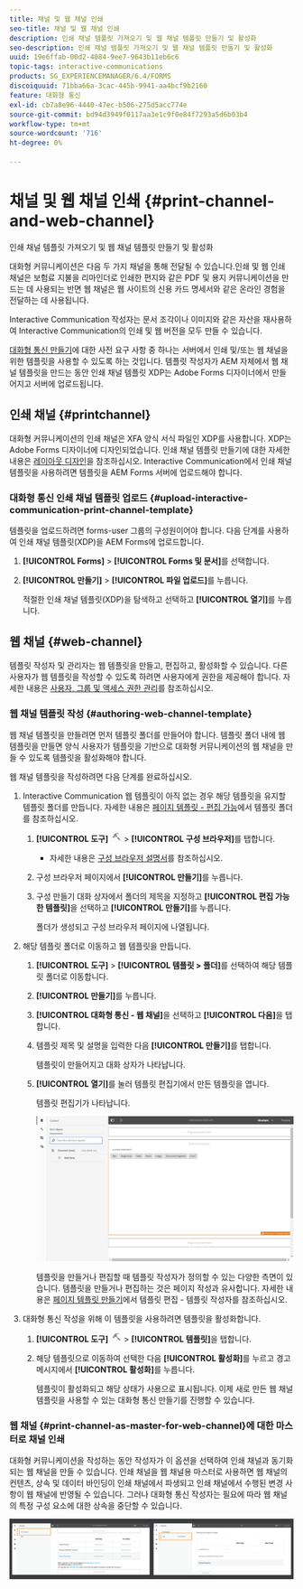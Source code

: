 ```yaml
---
title: 채널 및 웹 채널 인쇄
seo-title: 채널 및 웹 채널 인쇄
description: 인쇄 채널 템플릿 가져오기 및 웹 채널 템플릿 만들기 및 활성화
seo-description: 인쇄 채널 템플릿 가져오기 및 웹 채널 템플릿 만들기 및 활성화
uuid: 19e6ffab-00d2-4084-9ee7-9643b11eb6c6
topic-tags: interactive-communications
products: SG_EXPERIENCEMANAGER/6.4/FORMS
discoiquuid: 71bba66a-3cac-445b-9941-aa4bcf9b2160
feature: 대화형 통신
exl-id: cb7a8e96-4440-47ec-b506-275d5acc774e
source-git-commit: bd94d3949f0117aa3e1c9f0e84f7293a5d6b03b4
workflow-type: tm+mt
source-wordcount: '716'
ht-degree: 0%

---
```


# 채널 및 웹 채널 인쇄 {#print-channel-and-web-channel}

인쇄 채널 템플릿 가져오기 및 웹 채널 템플릿 만들기 및 활성화

대화형 커뮤니케이션은 다음 두 가지 채널을 통해 전달될 수 있습니다.인쇄 및 웹 인쇄 채널은 보험료 지불을 리마인더로 인쇄한 편지와 같은 PDF 및 용지 커뮤니케이션을 만드는 데 사용되는 반면 웹 채널은 웹 사이트의 신용 카드 명세서와 같은 온라인 경험을 전달하는 데 사용됩니다.

Interactive Communication 작성자는 문서 조각이나 이미지와 같은 자산을 재사용하여 Interactive Communication의 인쇄 및 웹 버전을 모두 만들 수 있습니다.

[대화형 통신 만들기](/help/forms/using/create-interactive-communication.md)에 대한 사전 요구 사항 중 하나는 서버에서 인쇄 및/또는 웹 채널을 위한 템플릿을 사용할 수 있도록 하는 것입니다. 템플릿 작성자가 AEM 자체에서 웹 채널 템플릿을 만드는 동안 인쇄 채널 템플릿 XDP는 Adobe Forms 디자이너에서 만들어지고 서버에 업로드됩니다.

## 인쇄 채널 {#printchannel}

대화형 커뮤니케이션의 인쇄 채널은 XFA 양식 서식 파일인 XDP를 사용합니다. XDP는 Adobe Forms 디자이너에 디자인되었습니다. 인쇄 채널 템플릿 만들기에 대한 자세한 내용은 [레이아웃 디자인](/help/forms/using/layout-design-details.md)을 참조하십시오. Interactive Communication에서 인쇄 채널 템플릿을 사용하려면 템플릿을 AEM Forms 서버에 업로드해야 합니다.

### 대화형 통신 인쇄 채널 템플릿 업로드 {#upload-interactive-communication-print-channel-template}

템플릿을 업로드하려면 forms-user 그룹의 구성원이어야 합니다. 다음 단계를 사용하여 인쇄 채널 템플릿(XDP)을 AEM Forms에 업로드합니다.

1. **[!UICONTROL Forms]** > **[!UICONTROL Forms 및 문서]**&#x200B;를 선택합니다.

1. **[!UICONTROL 만들기]** > **[!UICONTROL 파일 업로드]**&#x200B;를 누릅니다.

   적절한 인쇄 채널 템플릿(XDP)을 탐색하고 선택하고 **[!UICONTROL 열기]**&#x200B;를 누릅니다.

## 웹 채널 {#web-channel}

템플릿 작성자 및 관리자는 웹 템플릿을 만들고, 편집하고, 활성화할 수 있습니다. 다른 사용자가 웹 템플릿을 작성할 수 있도록 하려면 사용자에게 권한을 제공해야 합니다. 자세한 내용은 [사용자, 그룹 및 액세스 권한 관리](/help/sites-administering/user-group-ac-admin.md)를 참조하십시오.

### 웹 채널 템플릿 작성 {#authoring-web-channel-template}

웹 채널 템플릿을 만들려면 먼저 템플릿 폴더를 만들어야 합니다. 템플릿 폴더 내에 웹 템플릿을 만들면 양식 사용자가 템플릿을 기반으로 대화형 커뮤니케이션의 웹 채널을 만들 수 있도록 템플릿을 활성화해야 합니다.

웹 채널 템플릿을 작성하려면 다음 단계를 완료하십시오.

1. Interactive Communication 웹 템플릿이 아직 없는 경우 해당 템플릿을 유지할 템플릿 폴더를 만듭니다. 자세한 내용은 [페이지 템플릿 - 편집 가능](/help/sites-developing/page-templates-editable.md)에서 템플릿 폴더 를 참조하십시오.

   1. **[!UICONTROL 도구]** ![tools-1](assets/tools-1.png) > **[!UICONTROL 구성 브라우저]**&#x200B;를 탭합니다.
      * 자세한 내용은 [구성 브라우저 설명서](/help/sites-administering/configurations.md)를 참조하십시오.
   1. 구성 브라우저 페이지에서 **[!UICONTROL 만들기]**&#x200B;를 누릅니다.
   1. 구성 만들기 대화 상자에서 폴더의 제목을 지정하고 **[!UICONTROL 편집 가능한 템플릿]**&#x200B;을 선택하고 **[!UICONTROL 만들기]**&#x200B;를 누릅니다.

      폴더가 생성되고 구성 브라우저 페이지에 나열됩니다.

1. 해당 템플릿 폴더로 이동하고 웹 템플릿을 만듭니다.

   1. **[!UICONTROL 도구]** > **[!UICONTROL 템플릿 > 폴더]**&#x200B;를 선택하여 해당 템플릿 폴더로 이동합니다.
   1. **[!UICONTROL 만들기]**&#x200B;를 누릅니다.
   1. **[!UICONTROL 대화형 통신 - 웹 채널]**&#x200B;을 선택하고 **[!UICONTROL 다음]**&#x200B;을 탭합니다.
   1. 템플릿 제목 및 설명을 입력한 다음 **[!UICONTROL 만들기]**&#x200B;를 탭합니다.

      템플릿이 만들어지고 대화 상자가 나타납니다.

   1. **[!UICONTROL 열기]**&#x200B;를 눌러 템플릿 편집기에서 만든 템플릿을 엽니다.

      템플릿 편집기가 나타납니다.

      ![웹 채널 템플릿](assets/webchanneltemplate.png)

      템플릿을 만들거나 편집할 때 템플릿 작성자가 정의할 수 있는 다양한 측면이 있습니다. 템플릿을 만들거나 편집하는 것은 페이지 작성과 유사합니다. 자세한 내용은 [페이지 템플릿 만들기](/help/sites-authoring/templates.md)에서 템플릿 편집 - 템플릿 작성자를 참조하십시오.

1. 대화형 통신 작성을 위해 이 템플릿을 사용하려면 템플릿을 활성화합니다.

   1. **[!UICONTROL 도구]** ![tools-1](assets/tools-1.png) > **[!UICONTROL 템플릿]**&#x200B;을 탭합니다.
   1. 해당 템플릿으로 이동하여 선택한 다음 **[!UICONTROL 활성화]**&#x200B;를 누르고 경고 메시지에서 **[!UICONTROL 활성화]**&#x200B;를 누릅니다.

      템플릿이 활성화되고 해당 상태가 사용으로 표시됩니다. 이제 새로 만든 웹 채널 템플릿을 사용할 수 있는 대화형 통신 만들기를 진행할 수 있습니다.

### 웹 채널 {#print-channel-as-master-for-web-channel}에 대한 마스터로 채널 인쇄

대화형 커뮤니케이션을 작성하는 동안 작성자가 이 옵션을 선택하여 인쇄 채널과 동기화되는 웹 채널을 만들 수 있습니다. 인쇄 채널을 웹 채널용 마스터로 사용하면 웹 채널의 컨텐츠, 상속 및 데이터 바인딩이 인쇄 채널에서 파생되고 인쇄 채널에서 수행된 변경 사항이 웹 채널에 반영될 수 있습니다. 그러나 대화형 통신 작성자는 필요에 따라 웹 채널의 특정 구성 요소에 대한 상속을 중단할 수 있습니다.

![printweb_2-2](assets/printweb_2-2.png)
